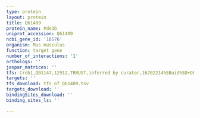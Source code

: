 ```yaml
---
type: protein
layout: protein
title: Q61409
protein_name: Pde3b
uniprot_accession: Q61409
ncbi_gene_id: '18576'
organism: Mus musculus
function: target gene
number_of_interactions: '1'
orthologs: ''
jaspar_matrices: ''
tfs: Creb1,Q01147,12912,TRRUST,inferred by curator,16702214%5Buid%5D+OR+29087512%5Buid%5D,Yes
targets: ''
tfs_download: tfs_of_Q61409.tsv
targets_download: ''
bindingSites_download: ''
binding_sites_ls: ''

---
```

